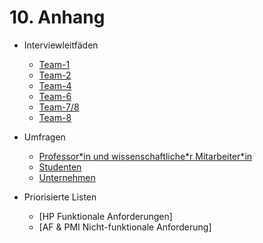 # 10. Anhang

* Interviewleitfäden
  * [Team-1](anhang/interviewleitfaden/team-1_projektleiter-innohub.md)
  * [Team-2](anhang/interviewleitfaden/Team-2_Denis-Anders.md)
  * [Team-4](anhang/interviewleitfaden/Team-4_Unitechnik_Cieplik.md)
  * [Team-6](anhang/interviewleitfaden/team-6_pyschny.md)
  * [Team-7/8](anhang/interviewleitfaden/team-7-8_firma-hans-berg.md)
  * [Team-8](anhang/interviewleitfaden/team-8_striko.md)  
    
* Umfragen
  * [Professor\*in und wissenschaftliche\*r Mitarbeiter\*in](anhang/umfragen/prof-ma.md)
  * [Studenten](anhang/umfragen/StudentenUmfrage.md)
  * [Unternehmen](anhang/umfragen/unternehmen.md)
  
 * Priorisierte Listen
   * [HP Funktionale Anforderungen]
   * [AF & PMI Nicht-funktionale Anforderung]
